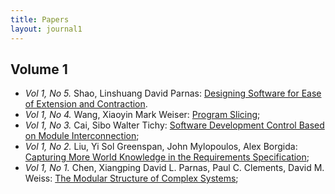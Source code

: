 ```yaml
---
title: Papers
layout: journal1
---
```


## Volume 1 

+ _Vol 1, No 5._ 
  Shao, Linshuang	David Parnas: 
  [Designing Software for Ease of Extension and Contraction](aa.pdf).
+ _Vol 1, No 4._
  Wang, Xiaoyin	Mark Weiser: 
  [Program Slicing](aa.pdf);     
+ _Vol 1, No 3._ 
  Cai, Sibo	Walter Tichy: 
  [Software Development Control Based on Module Interconnection](aa.pdf);       
+ _Vol 1, No 2._
  Liu, Yi	Sol Greenspan, John Mylopoulos, Alex Borgida:
  [Capturing More World Knowledge in the Requirements Specification](aa.pdf);    
+ _Vol 1, No 1._
  Chen, Xiangping	David L. Parnas, Paul C. Clements, David M. Weiss:
  [The Modular Structure of Complex Systems](aa.pdf);